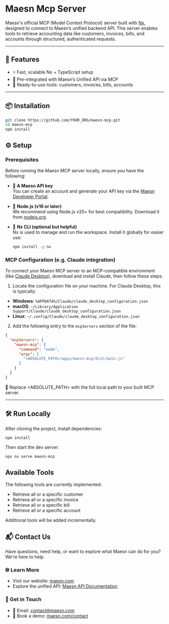 # Maesn Mcp Server

Maesn's official MCP (Model Context Protocol) server built with [Nx](https://nx.dev), designed to connect to Maesn’s unified backend API. This server enables tools to retrieve accounting data like customers, invoices, bills, and accounts through structured, authenticated requests.

---

## 🚀 Features

- ⚡ Fast, scalable Nx + TypeScript setup
- 🧰 Pre-integrated with Maesn’s Unified API via MCP
- 🧪 Ready-to-use tools: customers, invoices, bills, accounts

---

## 📦 Installation
```bash
git clone https://github.com/YOUR_ORG/maesn-mcp.git
cd maesn-mcp
npm install
```

## ⚙️ Setup

### Prerequisites

Before running the Maesn MCP server locally, ensure you have the following:

- 🔐 **A Maesn API key**  
  You can create an account and generate your API key via the [Maesn Developer Portal](https://app.maesn.dev/signin?book_demo_source_page=%2Fcontact).
- 🧱 **Node.js (v16 or later)**  
  We recommend using Node.js v20+ for best compatibility. Download it from [nodejs.org](https://nodejs.org/).
- 🧰 **Nx CLI (optional but helpful)**  
  Nx is used to manage and run the workspace. Install it globally for easier use:

  ```bash
  npm install -g nx
  ```

### MCP Configuration (e.g. Claude integration)

To connect your Maesn MCP server to an MCP-compatible environment (like [Claude Desktop](https://www.anthropic.com/index/claude-desktop)), download and install Claude, then follow these steps:

1. Locate the configuration file on your machine. For Claude Desktop, this is typically:
  - **Windows**: `%APPDATA%/Claude/claude_desktop_configuration.json`
  - **macOS**: `~/Library/Application Support/Claude/claude_desktop_configuration.json`
  - **Linux**: `~/.config/Claude/claude_desktop_configuration.json`

2. Add the following entry to the `mcpServers` section of the file:

```json
{
  "mcpServers": {
    "maesn-mcp": {
      "command": "node",
      "args": [
        "<ABSOLUTE_PATH>/apps/maesn-mcp/dist/main.js"
      ]
    }
  }
}
```

🔁 Replace <ABSOLUTE_PATH> with the full local path to your built MCP server.

---


## 🛠 Run Locally

After cloning the project, install dependencies:
```bash
npm install
```

Then start the dev server:

```bash
npx nx serve maesn-mcp
```

## Available Tools

The following tools are currently implemented:

- Retrieve all or a specific customer
-  Retrieve all or a specific invoice 
-  Retrieve all or a specific bill 
-  Retrieve all or a specific account

Additional tools will be added incrementally.

## 📬 Contact Us

Have questions, need help, or want to explore what Maesn can do for you? We're here to help.

### 🌐 Learn More
- Visit our website: [maesn.com](https://www.maesn.com)
- Explore the unified API: [Maesn API Documentation](https://docs.maesn.com)

### 🤝 Get in Touch
- 📧 Email: [contact@maesn.com](mailto:contact@maesn.com)
- 💬 Book a demo: [maesn.com/contact](https://www.maesn.com/contact?book_demo_source_page=%2F)
